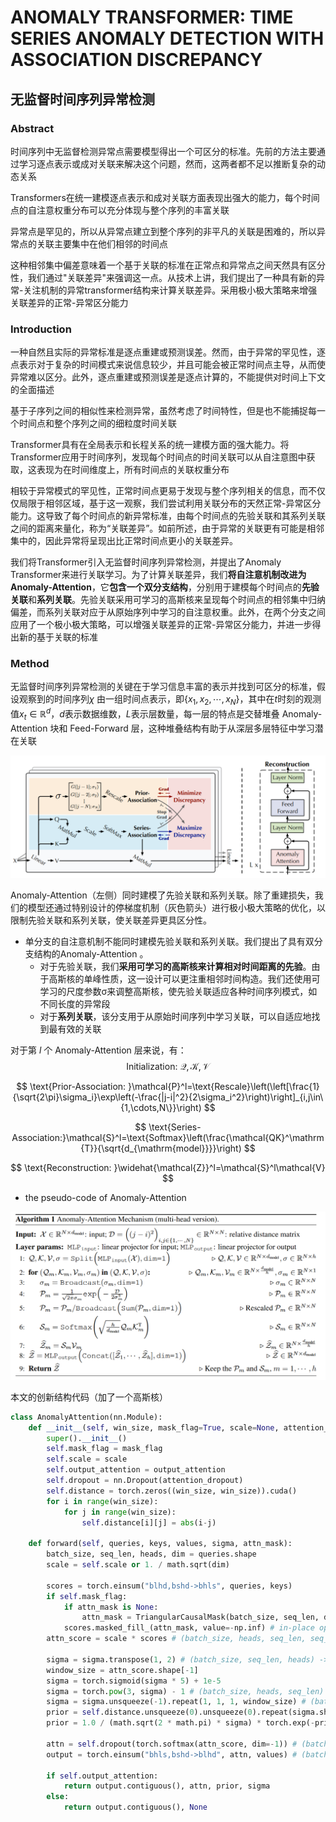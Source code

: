 # ANOMALY TRANSFORMER: TIME SERIES ANOMALY DETECTION WITH ASSOCIATION DISCREPANCY

## 无监督时间序列异常检测

### Abstract

时间序列中无监督检测异常点需要模型得出一个可区分的标准。先前的方法主要通过学习逐点表示或成对关联来解决这个问题，然而，这两者都不足以推断复杂的动态关系

Transformers在统一建模逐点表示和成对关联方面表现出强大的能力，每个时间点的自注意权重分布可以充分体现与整个序列的丰富关联

异常点是罕见的，所以从异常点建立到整个序列的非平凡的关联是困难的，所以异常点的关联主要集中在他们相邻的时间点

这种相邻集中偏差意味着一个基于关联的标准在正常点和异常点之间天然具有区分性，我们通过"关联差异"来强调这一点。从技术上讲，我们提出了一种具有新的异常-关注机制的异常transformer结构来计算关联差异。采用极小极大策略来增强关联差异的正常-异常区分能力

### Introduction

一种自然且实际的异常标准是逐点重建或预测误差。然而，由于异常的罕见性，逐点表示对于复杂的时间模式来说信息较少，并且可能会被正常时间点主导，从而使异常难以区分。此外，逐点重建或预测误差是逐点计算的，不能提供对时间上下文的全面描述

基于子序列之间的相似性来检测异常，虽然考虑了时间特性，但是也不能捕捉每一个时间点和整个序列之间的细粒度时间关联

Transformer具有在全局表示和长程关系的统一建模方面的强大能力。将Transformer应用于时间序列，发现每个时间点的时间关联可以从自注意图中获取，这表现为在时间维度上，所有时间点的关联权重分布

相较于异常模式的罕见性，正常时间点更易于发现与整个序列相关的信息，而不仅仅局限于相邻区域，基于这一观察，我们尝试利用关联分布的天然正常-异常区分能力。这导致了每个时间点的新异常标准，由每个时间点的先验关联和其系列关联之间的距离来量化，称为“关联差异”。如前所述，由于异常的关联更有可能是相邻集中的，因此异常将呈现出比正常时间点更小的关联差异。

我们将Transformer引入无监督时间序列异常检测，并提出了Anomaly Transformer来进行关联学习。为了计算关联差异，我们**将自注意机制改进为Anomaly-Attention**，它**包含一个双分支结构**，分别用于建模每个时间点的**先验关联**和**系列关联**。先验关联采用可学习的高斯核来呈现每个时间点的相邻集中归纳偏差，而系列关联对应于从原始序列中学习的自注意权重。此外，在两个分支之间应用了一个极小极大策略，可以增强关联差异的正常-异常区分能力，并进一步得出新的基于关联的标准

### Method

无监督时间序列异常检测的关键在于学习信息丰富的表示并找到可区分的标准，假设观察到的时间序列$\chi$ 由一组时间点表示，即$\{x_1,x_2,\cdots,x_N\}$，其中在$t$时刻的观测值$x_t\in\mathbb{R}^d$，$d$表示数据维数，$L$表示层数量，每一层的特点是交替堆叠 Anomaly-Attention 块和 Feed-Forward 层，这种堆叠结构有助于从深层多层特征中学习潜在关联

![image-20231021173816052](../../images/image-20231021173816052.png)

Anomaly-Attention（左侧）同时建模了先验关联和系列关联。除了重建损失，我们的模型还通过特别设计的停梯度机制（灰色箭头）进行极小极大策略的优化，以限制先验关联和系列关联，使关联差异更具区分性。

- 单分支的自注意机制不能同时建模先验关联和系列关联。我们提出了具有双分支结构的Anomaly-Attention 。
  - 对于先验关联，我们**采用可学习的高斯核来计算相对时间距离的先验**。由于高斯核的单峰性质，这一设计可以更注重相邻时间构造。我们还使用可学习的尺度参数σ来调整高斯核，使先验关联适应各种时间序列模式，如不同长度的异常段
  - 对于**系列关联**，该分支用于从原始时间序列中学习关联，可以自适应地找到最有效的关联

对于第 $l$ 个 Anomaly-Attention 层来说，有：
$$
\text{Initialization: }\mathcal{Q},\mathcal{K},\mathcal{V}
$$

$$
\text{Prior-Association: }\mathcal{P}^l=\text{Rescale}\left(\left[\frac{1}{\sqrt{2\pi}\sigma_i}\exp\left(-\frac{|j-i|^2}{2\sigma_i^2}\right)\right]_{i,j\in\{1,\cdots,N\}}\right)
$$

$$
\text{Series-Association:}\mathcal{S}^l=\text{Softmax}\left(\frac{\mathcal{QK}^\mathrm{T}}{\sqrt{d_{\mathrm{model}}}}\right)
$$

$$
\text{Reconstruction: }\widehat{\mathcal{Z}}^l=\mathcal{S}^l\mathcal{V}
$$

- the pseudo-code of Anomaly-Attention

![image-20231021180150242](../../images/image-20231021180150242.png)

本文的创新结构代码（加了一个高斯核）

```python
class AnomalyAttention(nn.Module):
    def __init__(self, win_size, mask_flag=True, scale=None, attention_dropout=0.0, output_attention=False):
        super().__init__()
        self.mask_flag = mask_flag
        self.scale = scale
        self.output_attention = output_attention
        self.dropout = nn.Dropout(attention_dropout)
        self.distance = torch.zeros((win_size, win_size)).cuda()
        for i in range(win_size):
            for j in range(win_size):
                self.distance[i][j] = abs(i-j)

    def forward(self, queries, keys, values, sigma, attn_mask):
        batch_size, seq_len, heads, dim = queries.shape
        scale = self.scale or 1. / math.sqrt(dim)

        scores = torch.einsum("blhd,bshd->bhls", queries, keys)
        if self.mask_flag:
            if attn_mask is None:
                attn_mask = TriangularCausalMask(batch_size, seq_len, device=queries.device)
            scores.masked_fill_(attn_mask, value=-np.inf) # in-place operation
        attn_score = scale * scores # (batch_size, heads, seq_len, seq_len)

        sigma = sigma.transpose(1, 2) # (batch_size, seq_len, heads) -> (batch_size, heads, seq_len)
        window_size = attn_score.shape[-1]
        sigma = torch.sigmoid(sigma * 5) + 1e-5
        sigma = torch.pow(3, sigma) - 1 # (batch_size, heads, seq_len)
        sigma = sigma.unsqueeze(-1).repeat(1, 1, 1, window_size) # (batch_size, heads, seq_len, seq_len), 前三个维度不变，只在最后一个维度上重复seq_len次
        prior = self.distance.unsqueeze(0).unsqueeze(0).repeat(sigma.shape[0], sigma.shape[1], 1, 1).cuda() # (batch_size, heads, seq_len, seq_len)
        prior = 1.0 / (math.sqrt(2 * math.pi) * sigma) * torch.exp(-prior ** 2 / 2 / (sigma ** 2))

        attn = self.dropout(torch.softmax(attn_score, dim=-1)) # (batch_size, heads, seq_len, seq_len)
        output = torch.einsum("bhls,bshd->blhd", attn, values) # (batch_size,, seq_len, heads, dim)

        if self.output_attention:
            return output.contiguous(), attn, prior, sigma
        else:
            return output.contiguous(), None
```

